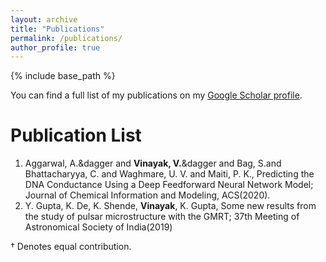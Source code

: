 ```yaml
---
layout: archive
title: "Publications"
permalink: /publications/
author_profile: true
---
```


{% include base_path %}

You can find a full list of my publications on my [Google Scholar profile](https://scholar.google.com/citations?hl=en&user=RuEjeXkAAAAJ&view_op=list_works&sortby=pubdate).

**Publication List**
====

1. Aggarwal, A.&dagger and **Vinayak, V.**&dagger and Bag, S.and Bhattacharyya, C. and Waghmare, U. V. and Maiti, P. K., Predicting the DNA Conductance Using a Deep Feedforward Neural Network Model; Journal of Chemical Information and Modeling, ACS(2020).
2. Y. Gupta, K. De, K. Shende, **Vinayak**, K. Gupta, Some new results from the study of pulsar microstructure with the GMRT; 37th Meeting of Astronomical Society of India(2019)

&dagger; Denotes equal contribution.
